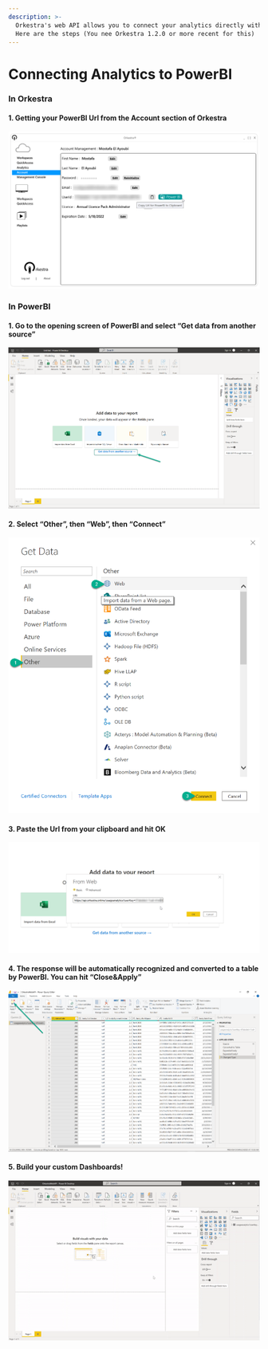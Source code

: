 ```yaml
---
description: >-
  Orkestra's web API allows you to connect your analytics directly with PowerBI.
  Here are the steps (You nee Orkestra 1.2.0 or more recent for this)
---
```


# Connecting Analytics to PowerBI

### In Orkestra

#### 1. Getting your PowerBI Url from the Account section of Orkestra

![Clicking on the Power BI button will copy the Url to your clipboard](<../.gitbook/assets/image (14).png>)

### In PowerBI

#### 1. Go to the opening screen of PowerBI and select “Get data from another source”

![](../.gitbook/assets/1.png)

#### 2. Select “Other”, then “Web”, then “Connect”

![](../.gitbook/assets/2.png)

#### 3. Paste the Url from your clipboard and hit OK

![](<../.gitbook/assets/image (13).png>)

#### 4. The response will be automatically recognized and converted to a table by PowerBI. You can hit “Close\&Apply”

![](../.gitbook/assets/4.png)

#### 5. Build your custom Dashboards!

![](<../.gitbook/assets/orkestrawebapi (1).gif>)

##

